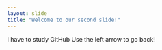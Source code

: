 ```yaml
---
layout: slide
title: "Welcome to our second slide!"
---
```

I have to study GitHub
Use the left arrow to go back!
